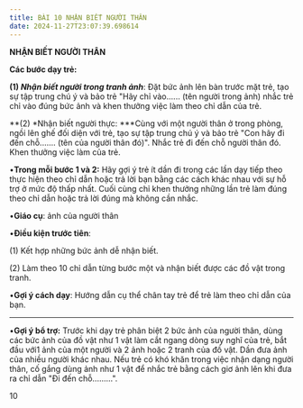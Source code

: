 ```yaml
---
title: BÀI 10 NHẬN BIẾT NGƯỜI THÂN
date: 2024-11-27T23:07:39.698614
---
```


**NHẬN BIẾT NGƯỜI THÂN**

**Các bước dạy trẻ:**

**(1) *Nhận biết người trong tranh ảnh***: Đặt bức ảnh lên bàn trước
mặt trẻ, tạo sự tập trung chú ý và bảo trẻ "Hãy chỉ vào...... (tên
người trong ảnh) nhắc trẻ chỉ vào đúng bức ảnh và khen thưởng việc làm
theo chỉ dẫn của trẻ.

**(2) *Nhận biết người thực: ***Cùng với một người thân ở trong phòng,
ngồi lên ghế đối diện với trẻ, tạo sự tập trung chú ý và bảo trẻ "Con
hãy đi đến chỗ....... (tên của người thân đó)". Nhắc trẻ đi đến chỗ
người thân đó. Khen thưởng việc làm của trẻ.

•**Trong mỗi bước 1 và 2:** Hãy gợi ý trẻ ít dần đi trong các lần dạy
tiếp theo thực hiện theo chỉ dẫn hoặc trả lời bạn bằng các cách khác
nhau với sự hỗ trợ ở mức độ thấp nhất. Cuối cùng chỉ khen thưởng những
lần trẻ làm đúng theo chỉ dẫn hoặc trả lời đúng mà không cần nhắc.

•**Giáo cụ**: ảnh của người thân

•**Điều kiện trước tiên**:

(1) Kết hợp những bức ảnh dễ nhận biết.

(2) Làm theo 10 chỉ dẫn từng bước một và nhận biết được các đồ vật
trong tranh.

•**Gợi ý cách dạy**: Hướng dẫn cụ thể chân tay trẻ để trẻ làm theo chỉ
dẫn của bạn.


-------------------------------------------------------------------------

•**Gợi ý bổ trợ:** Trước khi dạy trẻ phân biệt 2 bức ảnh của người
thân, dùng các bức ảnh của đồ vật như 1 vật làm cắt ngang dòng suy
nghĩ của trẻ, bắt đầu với1 ảnh của một người và 2 ảnh hoặc 2 tranh của
đồ vật. Dần đưa ảnh của nhiều người khác nhau. Nếu trẻ có khó khăn
trong việc nhận dạng người thân, cố gắng dùng ảnh như 1 vật để nhắc
trẻ bằng cách giơ ảnh lên khi đưa ra chỉ dẫn "Đi đến chỗ.........".

10

